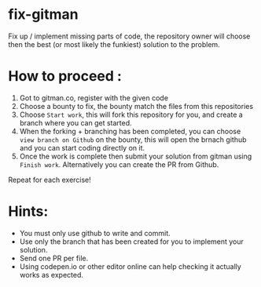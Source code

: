 # fix-gitman

Fix up / implement missing parts of code, the repository owner will choose then the best (or most likely the funkiest) solution to the problem.

# How to proceed :

1. Got to gitman.co, register with the given code
2. Choose a bounty to fix, the bounty match the files from this repositories
3. Choose `Start work`, this will fork this repository for you, and create a branch where you can get started.
4. When the forking + branching has been completed, you can choose `view branch on Github` on the bounty, this will open the brnach github and you can start coding directly on it.
4. Once the work is complete then submit your solution from gitman using `Finish work`. Alternatively you can create the PR from Github.

Repeat for each exercise!

# Hints:

- You must only use github to write and commit.
- Use only the branch that has been created for you to implement your solution.
- Send one PR per file.
- Using codepen.io or other editor online can help checking it actually works as expected.

